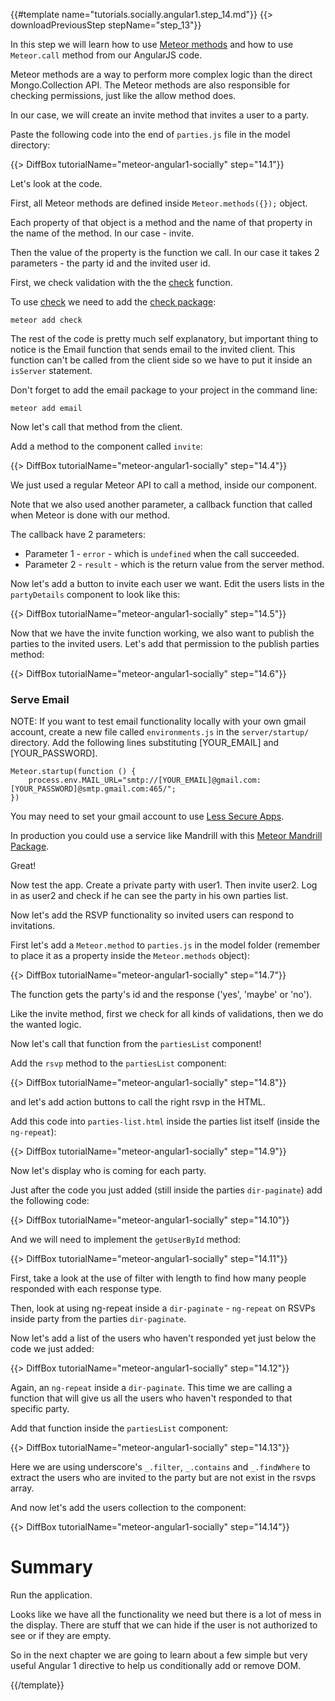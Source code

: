 {{#template name="tutorials.socially.angular1.step_14.md"}}
{{> downloadPreviousStep stepName="step_13"}}

In this step we will learn how to use [Meteor methods](http://docs.meteor.com/#/full/meteor_methods) and how to use `Meteor.call` method from our AngularJS code.

Meteor methods are a way to perform more complex logic than the direct Mongo.Collection API.
The Meteor methods are also responsible for checking permissions, just like the allow method does.

In our case, we will create an invite method that invites a user to a party.

Paste the following code into the end of `parties.js` file in the model directory:

{{> DiffBox tutorialName="meteor-angular1-socially" step="14.1"}}

Let's look at the code.

First, all Meteor methods are defined inside `Meteor.methods({});` object.

Each property of that object is a method and the name of that property in the name of the method. In our case - invite.

Then the value of the property is the function we call. In our case it takes 2 parameters - the party id and the invited user id.

First, we check validation with the the [check](http://docs.meteor.com/#check_package) function.

To use [check](http://docs.meteor.com/#check_package) we need to add the [check package](https://atmospherejs.com/meteor/check):

    meteor add check

The rest of the code is pretty much self explanatory, but important thing to notice is the Email function that sends email to the invited client.
This function can't be called from the client side so we have to put it inside an `isServer` statement.

Don't forget to add the email package to your project in the command line:

    meteor add email

Now let's call that method from the client.

Add a method to the component called `invite`:

{{> DiffBox tutorialName="meteor-angular1-socially" step="14.4"}}

We just used a regular Meteor API to call a method, inside our component.

Note that we also used another parameter, a callback function that called when Meteor is done with our method.

The callback have 2 parameters:

* Parameter 1 - `error` - which is `undefined` when the call succeeded.
* Parameter 2 - `result` - which is the return value from the server method.

Now let's add a button to invite each user we want. Edit the users lists in the `partyDetails` component to look like this:

{{> DiffBox tutorialName="meteor-angular1-socially" step="14.5"}}

Now that we have the invite function working, we also want to publish the parties to the invited users.
Let's add that permission to the publish parties method:

{{> DiffBox tutorialName="meteor-angular1-socially" step="14.6"}}

### Serve Email

NOTE: If you want to test email functionality locally with your own gmail account, create a new file called `environments.js` in the `server/startup/` directory. Add the following lines substituting [YOUR_EMAIL] and [YOUR_PASSWORD].  

    Meteor.startup(function () {
        process.env.MAIL_URL="smtp://[YOUR_EMAIL]@gmail.com:[YOUR_PASSWORD]@smtp.gmail.com:465/";
    })

You may need to set your gmail account to use [Less Secure Apps](https://www.google.com/settings/u/2/security/lesssecureapps).

In production you could use a service like Mandrill with this [Meteor Mandrill Package](https://atmospherejs.com/wylio/mandrill).

Great!

Now test the app.  Create a private party with user1.  Then invite user2. Log in as user2 and check if he can see the party in his own parties list.


Now let's add the RSVP functionality so invited users can respond to invitations.

First let's add a `Meteor.method` to `parties.js` in the model folder (remember to place it as a property inside the `Meteor.methods` object):

{{> DiffBox tutorialName="meteor-angular1-socially" step="14.7"}}

The function gets the party's id and the response ('yes', 'maybe' or 'no').

Like the invite method, first we check for all kinds of validations, then we do the wanted logic.

Now let's call that function from the `partiesList` component!

Add the `rsvp` method to the `partiesList` component:

{{> DiffBox tutorialName="meteor-angular1-socially" step="14.8"}}

and let's add action buttons to call the right rsvp in the HTML.

Add this code into `parties-list.html` inside the parties list itself (inside the `ng-repeat`):

{{> DiffBox tutorialName="meteor-angular1-socially" step="14.9"}}

Now let's display who is coming for each party.

Just after the code you just added (still inside the parties `dir-paginate`) add the following code:

{{> DiffBox tutorialName="meteor-angular1-socially" step="14.10"}}

And we will need to implement the `getUserById` method:

{{> DiffBox tutorialName="meteor-angular1-socially" step="14.11"}}

First, take a look at the use of filter with length to find how many people responded with each response type.

Then, look at using ng-repeat inside a `dir-paginate` - `ng-repeat` on RSVPs inside party from the parties `dir-paginate`.

Now let's add a list of the users who haven't responded yet just below the code we just added:

{{> DiffBox tutorialName="meteor-angular1-socially" step="14.12"}}

Again, an `ng-repeat` inside a `dir-paginate`.  This time we are calling a function that will give us all the users who haven't responded to that specific party.

Add that function inside the `partiesList` component:

{{> DiffBox tutorialName="meteor-angular1-socially" step="14.13"}}

Here we are using underscore's `_.filter`, `_.contains` and `_.findWhere` to extract the users who are invited to the party but are not exist in the rsvps array.

And now let's add the users collection to the component:

{{> DiffBox tutorialName="meteor-angular1-socially" step="14.14"}}

# Summary

Run the application.

Looks like we have all the functionality we need but there is a lot of mess in the display.
There are stuff that we can hide if the user is not authorized to see or if they are empty.

So in the next chapter we are going to learn about a few simple but very useful Angular 1 directive to help us conditionally add or remove DOM.

{{/template}}
